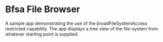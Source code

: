 # Bfsa File Browser
A sample app demonstrating the use of the broadFileSystemAccess restricted capability. The app displays a tree view of the file-system from whatever starting point is supplied.

